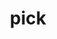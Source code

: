 ---
category: 4-letters
denotation: null
name: pick
reference_link: https://www.etymonline.com/word/pick
root_language: null
root_name: null
title: pick
type: free
word_sums:
- respelling: pick
  sum: 'Pick + '
---